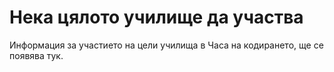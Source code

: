 

# Нека цялото училище да участва

Информация за участието на цели училища в Часа на кодирането, ще се появява тук.